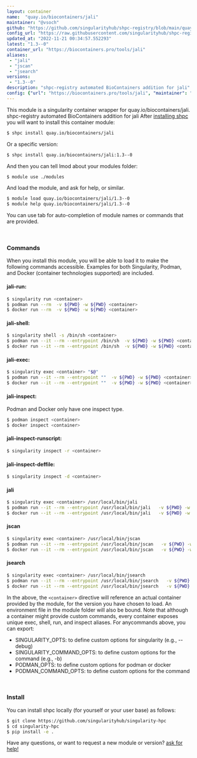 ```yaml
---
layout: container
name:  "quay.io/biocontainers/jali"
maintainer: "@vsoch"
github: "https://github.com/singularityhub/shpc-registry/blob/main/quay.io/biocontainers/jali/container.yaml"
config_url: "https://raw.githubusercontent.com/singularityhub/shpc-registry/main/quay.io/biocontainers/jali/container.yaml"
updated_at: "2022-11-21 00:34:57.552293"
latest: "1.3--0"
container_url: "https://biocontainers.pro/tools/jali"
aliases:
 - "jali"
 - "jscan"
 - "jsearch"
versions:
 - "1.3--0"
description: "shpc-registry automated BioContainers addition for jali"
config: {"url": "https://biocontainers.pro/tools/jali", "maintainer": "@vsoch", "description": "shpc-registry automated BioContainers addition for jali", "latest": {"1.3--0": "sha256:cf04cf7e161c3a83e8366770c54049ae529a6097e23bd112f0f53bb294ad0430"}, "tags": {"1.3--0": "sha256:cf04cf7e161c3a83e8366770c54049ae529a6097e23bd112f0f53bb294ad0430"}, "docker": "quay.io/biocontainers/jali", "aliases": {"jali": "/usr/local/bin/jali", "jscan": "/usr/local/bin/jscan", "jsearch": "/usr/local/bin/jsearch"}}
---
```


This module is a singularity container wrapper for quay.io/biocontainers/jali.
shpc-registry automated BioContainers addition for jali
After [installing shpc](#install) you will want to install this container module:


```bash
$ shpc install quay.io/biocontainers/jali
```

Or a specific version:

```bash
$ shpc install quay.io/biocontainers/jali:1.3--0
```

And then you can tell lmod about your modules folder:

```bash
$ module use ./modules
```

And load the module, and ask for help, or similar.

```bash
$ module load quay.io/biocontainers/jali/1.3--0
$ module help quay.io/biocontainers/jali/1.3--0
```

You can use tab for auto-completion of module names or commands that are provided.

<br>

### Commands

When you install this module, you will be able to load it to make the following commands accessible.
Examples for both Singularity, Podman, and Docker (container technologies supported) are included.

#### jali-run:

```bash
$ singularity run <container>
$ podman run --rm  -v ${PWD} -w ${PWD} <container>
$ docker run --rm  -v ${PWD} -w ${PWD} <container>
```

#### jali-shell:

```bash
$ singularity shell -s /bin/sh <container>
$ podman run --it --rm --entrypoint /bin/sh  -v ${PWD} -w ${PWD} <container>
$ docker run --it --rm --entrypoint /bin/sh  -v ${PWD} -w ${PWD} <container>
```

#### jali-exec:

```bash
$ singularity exec <container> "$@"
$ podman run --it --rm --entrypoint ""  -v ${PWD} -w ${PWD} <container> "$@"
$ docker run --it --rm --entrypoint ""  -v ${PWD} -w ${PWD} <container> "$@"
```

#### jali-inspect:

Podman and Docker only have one inspect type.

```bash
$ podman inspect <container>
$ docker inspect <container>
```

#### jali-inspect-runscript:

```bash
$ singularity inspect -r <container>
```

#### jali-inspect-deffile:

```bash
$ singularity inspect -d <container>
```


#### jali

```bash
$ singularity exec <container> /usr/local/bin/jali
$ podman run --it --rm --entrypoint /usr/local/bin/jali   -v ${PWD} -w ${PWD} <container> -c " $@"
$ docker run --it --rm --entrypoint /usr/local/bin/jali   -v ${PWD} -w ${PWD} <container> -c " $@"
```


#### jscan

```bash
$ singularity exec <container> /usr/local/bin/jscan
$ podman run --it --rm --entrypoint /usr/local/bin/jscan   -v ${PWD} -w ${PWD} <container> -c " $@"
$ docker run --it --rm --entrypoint /usr/local/bin/jscan   -v ${PWD} -w ${PWD} <container> -c " $@"
```


#### jsearch

```bash
$ singularity exec <container> /usr/local/bin/jsearch
$ podman run --it --rm --entrypoint /usr/local/bin/jsearch   -v ${PWD} -w ${PWD} <container> -c " $@"
$ docker run --it --rm --entrypoint /usr/local/bin/jsearch   -v ${PWD} -w ${PWD} <container> -c " $@"
```



In the above, the `<container>` directive will reference an actual container provided
by the module, for the version you have chosen to load. An environment file in the
module folder will also be bound. Note that although a container
might provide custom commands, every container exposes unique exec, shell, run, and
inspect aliases. For anycommands above, you can export:

 - SINGULARITY_OPTS: to define custom options for singularity (e.g., --debug)
 - SINGULARITY_COMMAND_OPTS: to define custom options for the command (e.g., -b)
 - PODMAN_OPTS: to define custom options for podman or docker
 - PODMAN_COMMAND_OPTS: to define custom options for the command

<br>

### Install

You can install shpc locally (for yourself or your user base) as follows:

```bash
$ git clone https://github.com/singularityhub/singularity-hpc
$ cd singularity-hpc
$ pip install -e .
```

Have any questions, or want to request a new module or version? [ask for help!](https://github.com/singularityhub/singularity-hpc/issues)